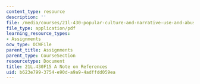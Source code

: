```yaml
---
content_type: resource
description: ''
file: /media/courses/21l-430-popular-culture-and-narrative-use-and-abuse-of-the-fairy-tale-fall-2015/b623e7993754e90da9a94adffdd059ea_MIT21L_430F15_ANote.pdf
file_type: application/pdf
learning_resource_types:
- Assignments
ocw_type: OCWFile
parent_title: Assignments
parent_type: CourseSection
resourcetype: Document
title: 21L.430F15 A Note on References
uid: b623e799-3754-e90d-a9a9-4adffdd059ea
---
```

